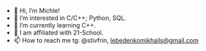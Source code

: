 - 👋 Hi, I’m Michle!
- 👀 I’m interested in C/C++; Python, SQL.
- 🌱 I’m currently learning C++.
- 💞️ I am affiliated with 21-School.
- 📫 How to reach me tg: @stivfrin, lebedenkomikhails@gmail.com

<!---
stivfrin/stivfrin is a ✨ special ✨ repository because its `README.md` (this file) appears on your GitHub profile.
You can click the Preview link to take a look at your changes.
--->
